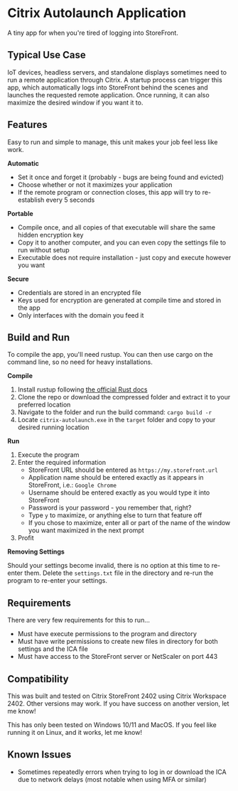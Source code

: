 # Citrix Autolaunch Application

A tiny app for when you're tired of logging into StoreFront.

## Typical Use Case

IoT devices, headless servers, and standalone displays sometimes need to run a remote application through Citrix. A startup process can trigger this app, which automatically logs into StoreFront behind the scenes and launches the requested remote application. Once running, it can also maximize the desired window if you want it to.

## Features

Easy to run and simple to manage, this unit makes your job feel less like work.

**Automatic**

* Set it once and forget it (probably - bugs are being found and evicted)
* Choose whether or not it maximizes your application
* If the remote program or connection closes, this app will try to re-establish every 5 seconds

**Portable**

* Compile once, and all copies of that executable will share the same hidden encryption key
* Copy it to another computer, and you can even copy the settings file to run without setup
* Executable does not require installation - just copy and execute however you want

**Secure**

* Credentials are stored in an encrypted file
* Keys used for encryption are generated at compile time and stored in the app
* Only interfaces with the domain you feed it

## Build and Run

To compile the app, you'll need rustup. You can then use cargo on the command line, so no need for heavy installations.

**Compile**

1. Install rustup following [the official Rust docs](https://doc.rust-lang.org/cargo/getting-started/installation.html)
2. Clone the repo or download the compressed folder and extract it to your preferred location
3. Navigate to the folder and run the build command: `cargo build -r`
4. Locate `citrix-autolaunch.exe` in the `target` folder and copy to your desired running location

**Run**

1. Execute the program
2. Enter the required information
    * StoreFront URL should be entered as `https://my.storefront.url`
    * Application name should be entered exactly as it appears in StoreFront, i.e.: `Google Chrome`
    * Username should be entered exactly as you would type it into StoreFront
    * Password is your password - you remember that, right?
    * Type `y` to maximize, or anything else to turn that feature off
    * If you chose to maximize, enter all or part of the name of the window you want maximized in the next prompt
3. Profit

**Removing Settings**

Should your settings become invalid, there is no option at this time to re-enter them. Delete the `settings.txt` file in the directory and re-run the program to re-enter your settings.

## Requirements

There are very few requirements for this to run...

* Must have execute permissions to the program and directory
* Must have write permissions to create new files in directory for both settings and the ICA file
* Must have access to the StoreFront server or NetScaler on port 443

## Compatibility

This was built and tested on Citrix StoreFront 2402 using Citrix Workspace 2402. Other versions may work. If you have success on another version, let me know!

This has only been tested on Windows 10/11 and MacOS. If you feel like running it on Linux, and it works, let me know!

## Known Issues

* Sometimes repeatedly errors when trying to log in or download the ICA due to network delays (most notable when using MFA or similar)
